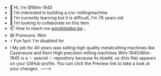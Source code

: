 - 👋 Hi, I’m @Wim-1945
- 👀 I’m interested in building a cnc-millingmachine
- 🌱 I’m currently learning but it is difficult, I'm 78 years old
- 💞️ I’m looking to collaborate on this item
- 📫 How to reach me wim@ledder.be...
- 😄 Pronouns: Wim
- ⚡ Fun fact: I'm disabled for
- ! My job for 40 years was selling high quality metalcutting machines like Cazeneuve and Kern High precision milling machines
Wim-1945/Wim-1945 is a ✨ special ✨ repository because its `README.md` (this file) appears on your GitHub profile.
You can click the Preview link to take a look at your changes.
--->

